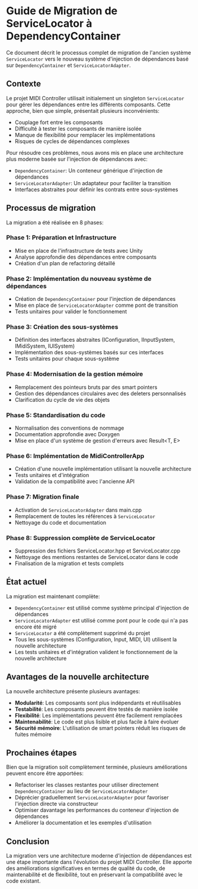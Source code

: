 # Guide de Migration de ServiceLocator à DependencyContainer

Ce document décrit le processus complet de migration de l'ancien système `ServiceLocator` vers le nouveau système d'injection de dépendances basé sur `DependencyContainer` et `ServiceLocatorAdapter`.

## Contexte

Le projet MIDI Controller utilisait initialement un singleton `ServiceLocator` pour gérer les dépendances entre les différents composants. Cette approche, bien que simple, présentait plusieurs inconvénients:

- Couplage fort entre les composants
- Difficulté à tester les composants de manière isolée
- Manque de flexibilité pour remplacer les implémentations
- Risques de cycles de dépendances complexes

Pour résoudre ces problèmes, nous avons mis en place une architecture plus moderne basée sur l'injection de dépendances avec:

- `DependencyContainer`: Un conteneur générique d'injection de dépendances
- `ServiceLocatorAdapter`: Un adaptateur pour faciliter la transition
- Interfaces abstraites pour définir les contrats entre sous-systèmes

## Processus de migration

La migration a été réalisée en 8 phases:

### Phase 1: Préparation et Infrastructure
- Mise en place de l'infrastructure de tests avec Unity
- Analyse approfondie des dépendances entre composants
- Création d'un plan de refactoring détaillé

### Phase 2: Implémentation du nouveau système de dépendances
- Création de `DependencyContainer` pour l'injection de dépendances
- Mise en place de `ServiceLocatorAdapter` comme pont de transition
- Tests unitaires pour valider le fonctionnement

### Phase 3: Création des sous-systèmes
- Définition des interfaces abstraites (IConfiguration, IInputSystem, IMidiSystem, IUISystem)
- Implémentation des sous-systèmes basés sur ces interfaces
- Tests unitaires pour chaque sous-système

### Phase 4: Modernisation de la gestion mémoire
- Remplacement des pointeurs bruts par des smart pointers
- Gestion des dépendances circulaires avec des deleters personnalisés
- Clarification du cycle de vie des objets

### Phase 5: Standardisation du code
- Normalisation des conventions de nommage
- Documentation approfondie avec Doxygen
- Mise en place d'un système de gestion d'erreurs avec Result<T, E>

### Phase 6: Implémentation de MidiControllerApp
- Création d'une nouvelle implémentation utilisant la nouvelle architecture
- Tests unitaires et d'intégration
- Validation de la compatibilité avec l'ancienne API

### Phase 7: Migration finale
- Activation de `ServiceLocatorAdapter` dans main.cpp
- Remplacement de toutes les références à `ServiceLocator`
- Nettoyage du code et documentation

### Phase 8: Suppression complète de ServiceLocator
- Suppression des fichiers ServiceLocator.hpp et ServiceLocator.cpp
- Nettoyage des mentions restantes de ServiceLocator dans le code
- Finalisation de la migration et tests complets

## État actuel

La migration est maintenant complète:

- `DependencyContainer` est utilisé comme système principal d'injection de dépendances
- `ServiceLocatorAdapter` est utilisé comme pont pour le code qui n'a pas encore été migré
- `ServiceLocator` a été complètement supprimé du projet
- Tous les sous-systèmes (Configuration, Input, MIDI, UI) utilisent la nouvelle architecture
- Les tests unitaires et d'intégration valident le fonctionnement de la nouvelle architecture

## Avantages de la nouvelle architecture

La nouvelle architecture présente plusieurs avantages:

- **Modularité**: Les composants sont plus indépendants et réutilisables
- **Testabilité**: Les composants peuvent être testés de manière isolée
- **Flexibilité**: Les implémentations peuvent être facilement remplacées
- **Maintenabilité**: Le code est plus lisible et plus facile à faire évoluer
- **Sécurité mémoire**: L'utilisation de smart pointers réduit les risques de fuites mémoire

## Prochaines étapes

Bien que la migration soit complètement terminée, plusieurs améliorations peuvent encore être apportées:

- Refactoriser les classes restantes pour utiliser directement `DependencyContainer` au lieu de `ServiceLocatorAdapter`
- Déprécier graduellement `ServiceLocatorAdapter` pour favoriser l'injection directe via constructeur
- Optimiser davantage les performances du conteneur d'injection de dépendances
- Améliorer la documentation et les exemples d'utilisation

## Conclusion

La migration vers une architecture moderne d'injection de dépendances est une étape importante dans l'évolution du projet MIDI Controller. Elle apporte des améliorations significatives en termes de qualité du code, de maintenabilité et de flexibilité, tout en préservant la compatibilité avec le code existant.
